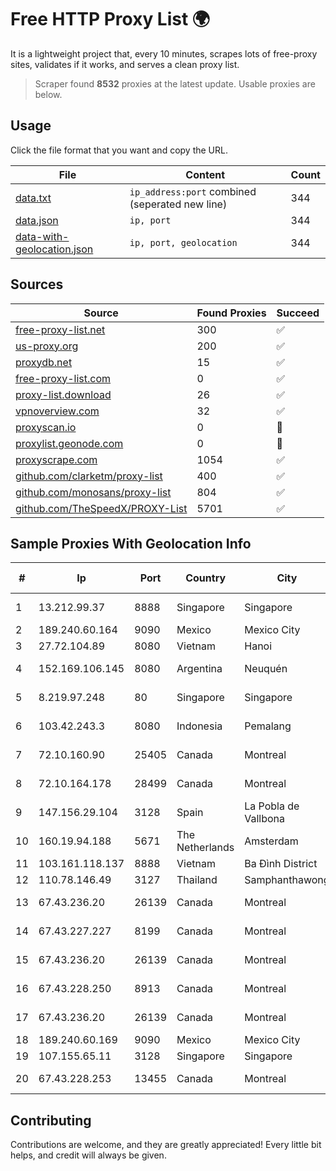 
# Free HTTP Proxy List 🌍

It is a lightweight project that, every 10 minutes, scrapes lots of free-proxy sites, validates if it works, and serves a clean proxy list.


> Scraper found **8532** proxies at the latest update. Usable proxies are below.

## Usage

Click the file format that you want and copy the URL.


|File|Content|Count|
|----|-------|-----|
|[data.txt](https://raw.githubusercontent.com/themiralay/Proxy-List-World/master/data.txt)|`ip_address:port` combined (seperated new line)|344|
|[data.json](https://raw.githubusercontent.com/themiralay/Proxy-List-World/master/data.json)|`ip, port`|344|
|[data-with-geolocation.json](https://raw.githubusercontent.com/themiralay/Proxy-List-World/master/data-with-geolocation.json)|`ip, port, geolocation`|344|

## Sources

|Source|Found Proxies|Succeed|
|------|-------------|-------|
|[free-proxy-list.net](https://free-proxy-list.net)|300|✅|
|[us-proxy.org](https://www.us-proxy.org)|200|✅|
|[proxydb.net](http://proxydb.net)|15|✅|
|[free-proxy-list.com](https://free-proxy-list.com/?page=&port=&type%5B%5D=http&type%5B%5D=https&up_time=0&search=Search)|0|✅|
|[proxy-list.download](https://www.proxy-list.download/HTTP)|26|✅|
|[vpnoverview.com](https://vpnoverview.com/privacy/anonymous-browsing/free-proxy-servers)|32|✅|
|[proxyscan.io](https://www.proxyscan.io)|0|🚫|
|[proxylist.geonode.com](https://proxylist.geonode.com/api/proxy-list?limit=300&page=1&sort_by=lastChecked&sort_type=desc&protocols=http,https)|0|🚫|
|[proxyscrape.com](https://api.proxyscrape.com/v2/?request=displayproxies&protocol=http&timeout=10000&country=all&ssl=all&anonymity=all)|1054|✅|
|[github.com/clarketm/proxy-list](https://raw.githubusercontent.com/clarketm/proxy-list/master/proxy-list-raw.txt)|400|✅|
|[github.com/monosans/proxy-list](https://raw.githubusercontent.com/monosans/proxy-list/main/proxies/http.txt)|804|✅|
|[github.com/TheSpeedX/PROXY-List](https://raw.githubusercontent.com/TheSpeedX/PROXY-List/master/http.txt)|5701|✅|


## Sample Proxies With Geolocation Info

|#|Ip|Port|Country|City|Internet Service Provider|
|-|--|----|-------|----|-------------------------|
|1|13.212.99.37|8888|Singapore|Singapore|Amazon Technologies Inc.|
|2|189.240.60.164|9090|Mexico|Mexico City|Uninet S.A. de C.V.|
|3|27.72.104.89|8080|Vietnam|Hanoi|Newass2011xDSLHN|
|4|152.169.106.145|8080|Argentina|Neuquén|Telecom Argentina S.A|
|5|8.219.97.248|80|Singapore|Singapore|Alibaba (US) Technology Co., Ltd.|
|6|103.42.243.3|8080|Indonesia|Pemalang|PT Merdeka Media Teknologi|
|7|72.10.160.90|25405|Canada|Montreal|GloboTech Communications|
|8|72.10.164.178|28499|Canada|Montreal|GloboTech Communications|
|9|147.156.29.104|3128|Spain|La Pobla de Vallbona|Universidad de Valencia|
|10|160.19.94.188|5671|The Netherlands|Amsterdam|Xantho UAB|
|11|103.161.118.137|8888|Vietnam|Ba Đình District|THIENCO|
|12|110.78.146.49|3127|Thailand|Samphanthawong|CAT-BB|
|13|67.43.236.20|26139|Canada|Montreal|GloboTech Communications|
|14|67.43.227.227|8199|Canada|Montreal|GloboTech Communications|
|15|67.43.236.20|26139|Canada|Montreal|GloboTech Communications|
|16|67.43.228.250|8913|Canada|Montreal|GloboTech Communications|
|17|67.43.236.20|26139|Canada|Montreal|GloboTech Communications|
|18|189.240.60.169|9090|Mexico|Mexico City|Uninet S.A. de C.V.|
|19|107.155.65.11|3128|Singapore|Singapore|HIVELOCITY, Inc.|
|20|67.43.228.253|13455|Canada|Montreal|GloboTech Communications|



## Contributing

Contributions are welcome, and they are greatly appreciated! Every
little bit helps, and credit will always be given.

